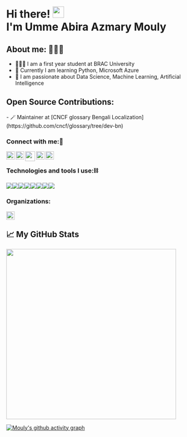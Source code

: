 <h1>Hi there! <img src="https://user-images.githubusercontent.com/42378118/110234147-e3259600-7f4e-11eb-95be-0c4047144dea.gif" width="30"><br>
 I'm Umme Abira Azmary Mouly</h1> 

<h2> About me: 👩🏻‍💻 </h2>

- 💁🏻‍♀️ I am a first year student at BRAC University
- 🐍 Currently I am learning Python, Microsoft Azure
- 🚀 I am passionate about Data Science, Machine Learning, Artificial Intelligence

<h2> Open Source Contributions: </h2>
- 🪄 Maintainer at [CNCF glossary Bengali Localization](https://github.com/cncf/glossary/tree/dev-bn)

### Connect with me:🥳

<a href="https://www.linkedin.com/in/umme-abira-azmary-68404a1bb/">
  <img align="left" alt="Mouly's Linkdin" width="22px" src="https://cdn.jsdelivr.net/npm/simple-icons@v3/icons/linkedin.svg" />
</a>
<a href="https://twitter.com/AbiraAzmary">
  <img align="left" alt="AbiraAzmary | Twitter" width="22px" src="https://cdn.jsdelivr.net/npm/simple-icons@v3/icons/twitter.svg" />
</a>
<a href="Mail to: abiraazmary22@gmail.com ">
  <img align="left" width="26px" src="https://cdn.jsdelivr.net/npm/simple-icons@v3/icons/gmail.svg" />
</a>
<a href="https://discord.com/channels/@me">
  <img align="left" alt="Mouly" width="22px" src="https://cdn.jsdelivr.net/npm/simple-icons@v3/icons/discord.svg" />
</a>
<a href="https://dev.to/mouly22" target="blank"><img align="left" src="https://cdn.jsdelivr.net/npm/simple-icons@3.0.1/icons/medium.svg" alt="@abiraazmary22" height="22" width="22" /></a>

<br>

### Technologies and tools I use:⛓
<img src="https://img.shields.io/badge/python%20-%2314354C.svg?&style=for-the-badge&logo=python&logoColor=white"/><img src="https://img.shields.io/badge/html5%20-%23E34F26.svg?&style=for-the-badge&logo=html5&logoColor=white"/><img src="https://img.shields.io/badge/css3%20-%231572B6.svg?&style=for-the-badge&logo=css3&logoColor=white"/><img src = "https://img.shields.io/badge/microsoft%20azure-0089D6?style=for-the-badge&logo=microsoft-azure&logoColor=white"/><img src="https://img.shields.io/badge/c%20-%2300599C.svg?&style=for-the-badge&logo=c&logoColor=white"/><img src="https://img.shields.io/badge/git%20-%23F05033.svg?&style=for-the-badge&logo=git&logoColor=white"/><img src="https://img.shields.io/badge/github%20-%23121011.svg?&style=for-the-badge&logo=github&logoColor=white"/><img src="https://img.shields.io/badge/aws%20-%23013243.svg?&style=for-the-badge&logo=amazon%20aws&logoColor=white" />

### Organizations:<a href=https://discord.gg/jeQDgQv4>
  <img align="left" alt="Mouly" width="22px" src="https://cdn.jsdelivr.net/npm/simple-icons@v3/icons/discord.svg" /></a>
  <br>

<h2> 📈 My GitHub Stats </h2>
<p>
  <a align = "center" href="#"><img src="https://github-readme-stats.vercel.app/api?username=Mouly22&show_icons=true&count_private=true&theme=dark" width="450"></a>
</p>


[![Mouly's github activity graph](https://activity-graph.herokuapp.com/graph?username=Mouly22&bg_color=000000&color=3620f7&line=5a0c99&point=1adbce&area=true&hide_border=true)](https://github.com/ashutosh00710/github-readme-activity-graph)
 
 <!--[Mouly22's GitHub activity graph](https://activity-graph.herokuapp.com/graph?username=Mouly22&theme=xcode)>
